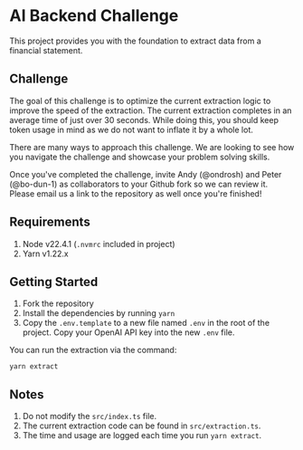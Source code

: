# AI Backend Challenge

This project provides you with the foundation to extract data from a financial statement.

## Challenge

The goal of this challenge is to optimize the current extraction logic to improve the speed of the extraction. The current extraction completes in an average time of just over 30 seconds. While doing this, you should keep token usage in mind as we do not want to inflate it by a whole lot.

There are many ways to approach this challenge. We are looking to see how you navigate the challenge and showcase your problem solving skills.

Once you've completed the challenge, invite Andy (@ondrosh) and Peter (@bo-dun-1) as collaborators to your Github fork so we can review it. Please email us a link to the repository as well once you're finished!

## Requirements

1. Node v22.4.1 (`.nvmrc` included in project)
2. Yarn v1.22.x

## Getting Started

1. Fork the repository
2. Install the dependencies by running `yarn`
3. Copy the `.env.template` to a new file named `.env` in the root of the project. Copy your OpenAI API key into the new `.env` file.

You can run the extraction via the command:

```
yarn extract
```

## Notes

1. Do not modify the `src/index.ts` file.
2. The current extraction code can be found in `src/extraction.ts`.
3. The time and usage are logged each time you run `yarn extract`.
